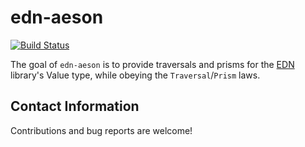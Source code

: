 edn-aeson
==========

[![Build Status](https://secure.travis-ci.org/lens/lens-aeson.png)](http://travis-ci.org/lens/lens-aeson)

The goal of `edn-aeson` is to provide traversals and prisms for
the [EDN](http://hackage.haskell.org/package/hedn) library's
Value type, while obeying the `Traversal`/`Prism` laws.

Contact Information
-------------------

Contributions and bug reports are welcome!
